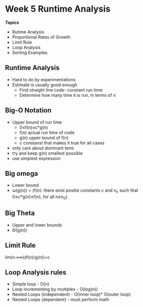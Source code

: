 # Week 5 Runtime Analysis
**Topics**
- Rutime Analysis
- Proportional Rates of Growth
- Limit Rule
- Loop Analysis
- Sorting Examples

## Runtime Analysis
- Hard to do by experimentations
- Estimate is usually good enough
  - Find straight line code- constant run time
  - Determine how many time it is run, in terms of n

## Big-O Notation
- Upper bound of run time
  - 0&le;f(n)&le;c*g(n)
  - f(n) actual run time of code
  - g(n) upper bound of f(n)
  - c constanst that makes it true for all cases
- only care about dominant term
- try and keep g(n) smallest possible
- use simplest expression

## Big omega
- Lower bound
- &omega;(g(n)) = {f(n): there exist positie constants c and n<sub>n</sub> such that 0&le;c*g(n)&le;f(n), for all n&ge;n<sub>0</sub>}

## Big Theta
- Upper and lower bounds
- &Theta;(g(n))

## Limit Rule
lim(n->&infin;)(f(n)/g(n))=c

## Loop Analysis rules
- Simple loop - O(n)
- Loop incrementing by multiples - O(log(n))
- Nested Loops (independent) - O(inner loop)* O(outer loop)
- Nested Loops (dependent) - must perform math
